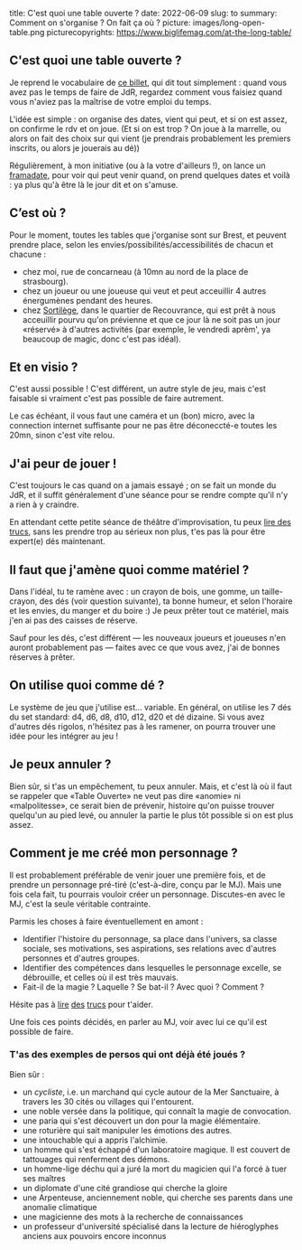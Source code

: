 title: C'est quoi une table ouverte ?
date: 2022-06-09
slug: to
summary: Comment on s'organise ? On fait ça où ?
picture: images/long-open-table.png
picturecopyrights: https://www.biglifemag.com/at-the-long-table/


## C'est quoi une table ouverte ?
Je reprend le vocabulaire de [ce billet](https://ptgptb.fr/jouez-en-table-ouverte), qui dit tout simplement : quand vous avez pas le temps de faire de JdR, regardez comment vous faisiez quand vous n'aviez pas la maîtrise de votre emploi du temps.

L'idée est simple : on organise des dates, vient qui peut, et si on est assez, on confirme le rdv et on joue.
(Et si on est trop ? On joue à la marrelle, ou alors on fait des choix sur qui vient (je prendrais probablement les premiers inscrits, ou alors je jouerais au dé))

Régulièrement, à mon initiative (ou à la votre d'ailleurs !), on lance un [framadate](https://framadate.org), pour voir qui peut venir quand, on prend quelques dates et voilà : ya plus qu'à être là le jour dit et on s'amuse.

## C’est où ?
Pour le moment, toutes les tables que j'organise sont sur Brest, et peuvent prendre place, selon les envies/possibilités/accessibilités de chacun et chacune :

- chez moi, rue de concarneau (à 10mn au nord de la place de strasbourg).
- chez un joueur ou une joueuse qui veut et peut acceuillir 4 autres énergumènes pendant des heures.
- chez [Sortilège](https://sortileges.fr/brest/), dans le quartier de Recouvrance, qui est prêt à nous acceuillir pourvu qu'on prévienne et que ce jour là ne soit pas un jour «réservé» à d'autres activités (par exemple, le vendredi aprèm', ya beaucoup de magic, donc c'est pas idéal).


## Et en visio ?
C'est aussi possible ! C'est différent, un autre style de jeu, mais c'est faisable si vraiment c'est pas possible de faire autrement.

Le cas échéant, il vous faut une caméra et un (bon) micro, avec la connection internet suffisante pour ne pas être déconeccté-e toutes les 20mn, sinon c'est vite relou.



## J'ai peur de jouer !
C'est toujours le cas quand on a jamais essayé ; on se fait un monde du JdR, et il suffit généralement d'une séance pour se rendre compte qu'il n'y a rien à y craindre.

En attendant cette petite séance de théâtre d'improvisation, tu peux [lire des trucs](https://ptgptb.fr/11-manieres-d-etre-un-meilleur-joueur-de-jdr), sans les prendre trop au sérieux non plus, t'es pas là pour être expert(e) dés maintenant.


## Il faut que j'amène quoi comme matériel ?
Dans l'idéal, tu te ramène avec : un crayon de bois, une gomme, un taille-crayon, des dés (voir question suivante), ta bonne humeur, et selon l'horaire et les envies, du manger et du boire :)
Je peux prêter tout ce matériel, mais j'en ai pas des caisses de réserve.

Sauf pour les dés, c'est différent — les nouveaux joueurs et joueuses  n'en auront probablement pas — faites avec ce que vous avez, j'ai de bonnes réserves à prêter.


## On utilise quoi comme dé ?
Le système de jeu que j'utilise est… variable. En général, on utilise les 7 dés du set standard: d4, d6, d8, d10, d12, d20 et dé dizaine.
Si vous avez d'autres dés rigolos, n'hésitez pas à les ramener, on pourra trouver une idée pour les intégrer au jeu !


## Je peux annuler ?
Bien sûr, si t'as un empêchement, tu peux annuler. Mais, et c'est là où il faut se rappeler que «Table Ouverte» ne veut pas dire «anomie» ni «malpolitesse», ce serait bien de prévenir, histoire qu'on puisse trouver quelqu'un au pied levé, ou annuler la partie le plus tôt possible si on est plus assez.


## Comment je me créé mon personnage ?
Il est probablement préférable de venir jouer une première fois, et de prendre un personnage pré-tiré (c'est-à-dire, conçu par le MJ).
Mais une fois cela fait, tu pourrais vouloir créer un personnage. Discutes-en avec le MJ, c'est la seule véritable contrainte.

Parmis les choses à faire éventuellement en amont :

- Identifier l'histoire du personnage, sa place dans l'univers, sa classe sociale, ses motivations, ses aspirations, ses relations avec d'autres personnes et d'autres groupes.
- Identifier des compétences dans lesquelles le personnage excelle, se débrouille, et celles où il est très mauvais.
- Fait-il de la magie ? Laquelle ? Se bat-il ? Avec quoi ? Comment ?

Hésite pas à [lire](https://ptgptb.fr/une-bonne-description-de-personnage) [des](http://rolistesnantais.blogspot.com/2014/03/creer-le-background-de-son-personnage.html) [trucs](https://ptgptb.fr/creation-de-perso) pour t'aider.

Une fois ces points décidés, en parler au MJ, voir avec lui ce qu'il est possible de faire.


### T'as des exemples de persos qui ont déjà été joués ?
Bien sûr :

- un *cycliste*, i.e. un marchand qui cycle autour de la Mer Sanctuaire, à travers les 30 cités ou villages qui l'entourent.
- une noble versée dans la politique, qui connaît la magie de convocation.
- une paria qui s'est découvert un don pour la magie élémentaire.
- une roturière qui sait manipuler les émotions des autres.
- une intouchable qui a appris l'alchimie.
- un homme qui s'est échappé d'un laboratoire magique. Il est couvert de tattouages qui renferment des démons.
- un homme-lige déchu qui a juré la mort du magicien qui l'a forcé à tuer ses maîtres
- un diplomate d'une cité grandiose qui cherche la gloire
- une Arpenteuse, anciennement noble, qui cherche ses parents dans une anomalie climatique
- une magicienne des mots à la recherche de connaissances
- un professeur d'université spécialisé dans la lecture de hiéroglyphes anciens aux pouvoirs encore inconnus
